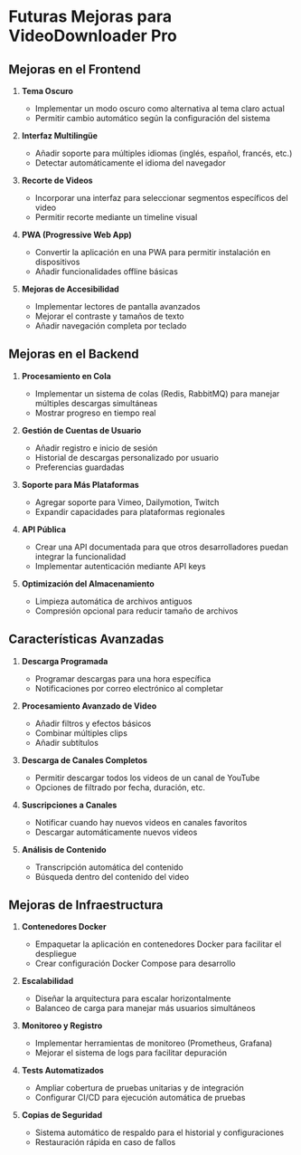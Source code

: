 # Futuras Mejoras para VideoDownloader Pro

## Mejoras en el Frontend

1. **Tema Oscuro**
   - Implementar un modo oscuro como alternativa al tema claro actual
   - Permitir cambio automático según la configuración del sistema

2. **Interfaz Multilingüe**
   - Añadir soporte para múltiples idiomas (inglés, español, francés, etc.)
   - Detectar automáticamente el idioma del navegador

3. **Recorte de Videos**
   - Incorporar una interfaz para seleccionar segmentos específicos del video
   - Permitir recorte mediante un timeline visual

4. **PWA (Progressive Web App)**
   - Convertir la aplicación en una PWA para permitir instalación en dispositivos
   - Añadir funcionalidades offline básicas

5. **Mejoras de Accesibilidad**
   - Implementar lectores de pantalla avanzados
   - Mejorar el contraste y tamaños de texto
   - Añadir navegación completa por teclado

## Mejoras en el Backend

1. **Procesamiento en Cola**
   - Implementar un sistema de colas (Redis, RabbitMQ) para manejar múltiples descargas simultáneas
   - Mostrar progreso en tiempo real

2. **Gestión de Cuentas de Usuario**
   - Añadir registro e inicio de sesión
   - Historial de descargas personalizado por usuario
   - Preferencias guardadas

3. **Soporte para Más Plataformas**
   - Agregar soporte para Vimeo, Dailymotion, Twitch
   - Expandir capacidades para plataformas regionales

4. **API Pública**
   - Crear una API documentada para que otros desarrolladores puedan integrar la funcionalidad
   - Implementar autenticación mediante API keys

5. **Optimización del Almacenamiento**
   - Limpieza automática de archivos antiguos
   - Compresión opcional para reducir tamaño de archivos

## Características Avanzadas

1. **Descarga Programada**
   - Programar descargas para una hora específica
   - Notificaciones por correo electrónico al completar

2. **Procesamiento Avanzado de Video**
   - Añadir filtros y efectos básicos
   - Combinar múltiples clips
   - Añadir subtítulos

3. **Descarga de Canales Completos**
   - Permitir descargar todos los videos de un canal de YouTube
   - Opciones de filtrado por fecha, duración, etc.

4. **Suscripciones a Canales**
   - Notificar cuando hay nuevos videos en canales favoritos
   - Descargar automáticamente nuevos videos

5. **Análisis de Contenido**
   - Transcripción automática del contenido
   - Búsqueda dentro del contenido del video

## Mejoras de Infraestructura

1. **Contenedores Docker**
   - Empaquetar la aplicación en contenedores Docker para facilitar el despliegue
   - Crear configuración Docker Compose para desarrollo

2. **Escalabilidad**
   - Diseñar la arquitectura para escalar horizontalmente
   - Balanceo de carga para manejar más usuarios simultáneos

3. **Monitoreo y Registro**
   - Implementar herramientas de monitoreo (Prometheus, Grafana)
   - Mejorar el sistema de logs para facilitar depuración

4. **Tests Automatizados**
   - Ampliar cobertura de pruebas unitarias y de integración
   - Configurar CI/CD para ejecución automática de pruebas

5. **Copias de Seguridad**
   - Sistema automático de respaldo para el historial y configuraciones
   - Restauración rápida en caso de fallos 